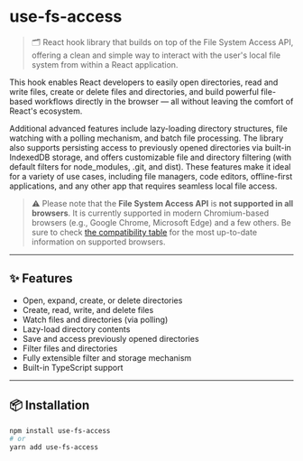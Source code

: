 # use-fs-access

> 🗂️ React hook library that builds on top of the File System Access API, offering a clean and simple way to interact with the user's local file system from within a React application.

This hook enables React developers to easily open directories, read and write files, create or delete files and directories, and build powerful file-based workflows directly in the browser — all without leaving the comfort of React's ecosystem.

Additional advanced features include lazy-loading directory structures, file watching with a polling mechanism, and batch file processing. The library also supports persisting access to previously opened directories via built-in IndexedDB storage, and offers customizable file and directory filtering (with default filters for node_modules, .git, and dist). These features make it ideal for a variety of use cases, including file managers, code editors, offline-first applications, and any other app that requires seamless local file access.

> ⚠️ Please note that the **File System Access API** is **not supported in all browsers**. It is currently supported in modern Chromium-based browsers (e.g., Google Chrome, Microsoft Edge) and a few others. Be sure to check [the compatibility table](https://developer.mozilla.org/en-US/docs/Web/API/File_System_Access_API#browser_compatibility) for the most up-to-date information on supported browsers.

---

## ✨ Features

- Open, expand, create, or delete directories
- Create, read, write, and delete files
- Watch files and directories (via polling)
- Lazy-load directory contents
- Save and access previously opened directories
- Filter files and directories
- Fully extensible filter and storage mechanism
- Built-in TypeScript support
---

## 📦 Installation

```bash
npm install use-fs-access
# or
yarn add use-fs-access
